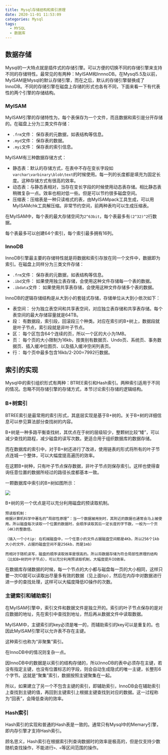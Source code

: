 ```yaml
---
title: Mysql存储结构和索引原理
date: 2020-11-01 11:53:09
categories: Mysql
tags: 
  - MYSQL
  - 数据库
---
```


## 数据存储

Mysql的一大特点就是插件式的存储引擎。可以方便的切换不同的存储引擎来支持不同的存储特性。最常见的有两种：MyISAM和InnnoDB。在Mysql5.5及以前，MyISAM是Mysql的默认存储引擎，而在之后，默认的存储引擎替换成了InnoDB。不同的存储引擎在磁盘上存储的形式也各有不同，下面来看一下有代表性的两个引擎的存储结构。

### MyISAM

MyISAM引擎的存储特性为，每个表保存为一个文件，而且数据和索引是分开存储的。在磁盘上分为三类文件存储：
<!-- more -->
- `.frm`文件： 保存表的元数据，如表结构等信息。
- `.myd`文件： 保存表的数据。
- `.myi`文件： 保存表的索引信息。

MyISAM有三种数据存储方式：

- 静态表：默认的存储方式，在表中不存在变长字段如`varchar\varbinary\blob\text`的时候使用。每一列的长度都是填充为固定长度。这种存储方式有很高的效率。
- 动态表：与静态表相对，当存在变长字段的时候使用动态表存储。相比静态表稍微复杂一点。效率也相对低一些。但是可以节约很多磁盘空间。
- 压缩表：压缩表是一种只读格式的表，由MyISAMpack工具生成，可以用MyISAMchk工具解压缩。非常节约空间，前两种表均可以生成压缩表。

在MyISAM中，每个表的最大存储空间为`2^63bit`，每个表最多有`(2^32)^2`行数据。

每个表最多可以创建64个索引，每个索引最多拥有16列。

### InnoDB

InnoDB引擎最主要的存储特性就是将数据和索引存放在同一个文件中，数据即为索引。在磁盘上同样分为三类文件存储：

- `.frm`文件： 保存表的元数据，如表结构等信息。
- `.ibd`文件： 如果使用独立表存储，会使用这种文件存储每一个表的数据。
- `.ibdata`文件： 如果使用共享表存储，会使用这种文件存储多个表的数据。

InnoDB的逻辑存储结构是从大到小的套娃式存储，存储单位从大到小依次如下：

- 表空间： 分为独立表空间和共享表空间，对应独立表存储和共享表存储。每个表空间的最大存储容量就是64TB。
- 段： 有数据段，索引段，回滚段三个种类。对应在索引的B+树上，数据段就是叶子节点，索引段就是非叶子节点。
- 区： 每个区包含64个连续的页，所以一个区的大小为1MB。
- 页： 每个页的大小限制为16kb，按类别有数据页、Undo页、系统页、事务数据页、插入缓冲位图页、以及插入缓冲空闲列表页。
- 行： 每个页中最多包含16kb/2-200=7992行数据。


## 索引的实现

Mysql中的索引组织形式有两种：BTREE索引和Hash索引。两种索引适用于不同的情况。忽略不同存储引擎的存储方式，本节讨论索引存储的逻辑结构。

### B+树索引

BTREE索引是最常用的索引形式，其底层实现是基于B+树的。关于B+树的详细信息可以参见算法部分查找树的内容。

B+树是一种多路平衡查找树，其优点在于树的层级较少，整颗树比较“矮”，可以减少查找的路程，减少磁盘的读写次数。更适合用于组织数据库的数据存储。

而在数据库的索引中，对于B+树还进行了改进，使用链表的形式将所有的叶子节点连城一个整体，可以大幅度提高遍历的效率。

在这颗B+树种，只有叶子节点保存数据，非叶子节点则保存索引。这样也使得查询任意位置的数据所经过的路径长度都基本一致。

一颗数据库中索引的B+树如图所示：

![](b+tree.png)

B+树的另一个优点是可以充分利用磁盘的预读取机制。

```
预读取机制：
根据计算机科学中著名的“局部性原理”：当一个数据被用到时，其附近的数据也通常会马上被使用。所以磁盘每次读取一个位置的数据时，会顺序读取其后一定长度的字节数，一般为一个页（4K)的整数倍。

（插入一个小tip: 在机械磁盘中，一个任意小的文件占据磁盘空间都是4Kb，所以256个1kb大小的文件，占据的磁盘空间不是256kb，而是1mb）

而相对于随机读写，磁盘的顺序读取效率是很高的。所以将数据存储为符合局部性原理的结构（比如B+树的叶子节点），可以充分利用预读取机制，大幅度提升IO效率。

```

在数据库存储数据的时候，每一个节点的大小都与磁盘每一页的大小相同，这样只要一次IO就可以读取出尽量多有效的数据（见上面tip），然后在内存中对数据进行进一步的查找处理，这样可以大幅度降低IO操作的次数。

### 主键索引和辅助索引

在MyISAM引擎中，索引文件和数据文件是独立开的。索引的叶子节点保存的是对应数据的地址，先在索引中查找到地址，然后再从数据文件中读取数据。

MyISAM中，主键索引的key必须是唯一的，而辅助索引的key可以是重复的。也因此MyISAM引擎可以允许表不存在主键。

这种索引也称为“非聚集”索引。

在InnoDB中的情况则复杂一点。

因InnoDB中的数据是以索引的结构存储的，所以InnoDB的表中必须存在主键，若没有指定主键，也没有位置标志的字段，则会自动生成隐式的唯一主键，长整形6个字节。这就是“聚集”索引，数据按照主键聚集在一起。

所以，如果建立了另一个不包含主键的索引，即辅助索引，InnoDB会在辅助索引上查找到主键的值，再回到主键索引上根据主键查找到对应的数据。这一过程称为“回表”，会降低查询的效率。

### Hash索引

Hash索引的实现和普通的Hash表是一致的。通常只有Mysql中的Memary引擎，即内存引擎才支持Hash索引。

顾名思义，Hash索引在根据索引列查询数据时的效率是极高的，但是仅支持少数随机查找操作，不能进行`>、<`等区间范围的操作。
